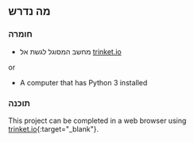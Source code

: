 ## מה נדרש

### חומרה

+ מחשב המסוגל לגשת אל [ trinket.io ](https://trinket.io) 

or

+ A computer that has Python 3 installed

### תוכנה

This project can be completed in a web browser using [trinket.io](https://trinket.io){:target="_blank"}.